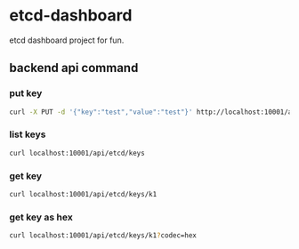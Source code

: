 # etcd-dashboard
etcd dashboard project for fun.

## backend api command
### put key
```bash
curl -X PUT -d '{"key":"test","value":"test"}' http://localhost:10001/api/etcd/keys
```
### list keys
```bash
curl localhost:10001/api/etcd/keys
```
### get key
```bash
curl localhost:10001/api/etcd/keys/k1
```
### get key as hex
```bash
curl localhost:10001/api/etcd/keys/k1?codec=hex
```
